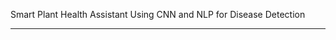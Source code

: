 Smart Plant Health Assistant Using CNN and NLP for Disease Detection

--------------------------------------------------------------------
